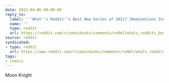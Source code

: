 ```yaml
---
date: 2012-04-06 00:00:00
reply_to:
  label: '''What''s Reddit''s Best New Series of 2011? (Nominations Inside)'' on /r/comicbooks'
  name: ''
  type: reddit
  url: https://reddit.com/r/comicbooks/comments/rw9ml/whats_reddits_best_new_series_of_2011_nominations/
source: reddit
syndicated:
- type: reddit
  url: https://www.reddit.com/r/comicbooks/comments/rw9ml/whats_reddits_best_new_series_of_2011_nominations/c495vpn/
tags:
- comics
---
```


Moon Knight